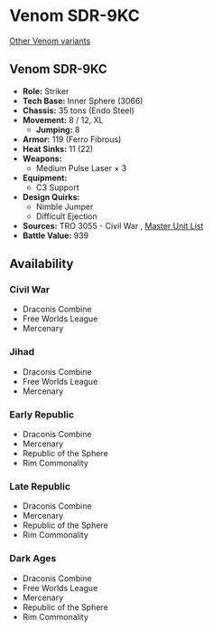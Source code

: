 # Venom SDR-9KC 

[Other Venom variants](../venom.md) 

## Venom SDR-9KC 

- **Role:** Striker 
- **Tech Base:** Inner Sphere (3066) 
- **Chassis:** 35 tons (Endo Steel) 
- **Movement:** 8 / 12, XL 
  - **Jumping:** 8 
- **Armor:** 119 (Ferro Fibrous) 
- **Heat Sinks:** 11 (22) 
- **Weapons:** 
  - Medium Pulse Laser × 3 
- **Equipment:** 
  - C3 Support 
- **Design Quirks:** 
  - Nimble Jumper 
  - Difficult Ejection 
- **Sources:** TRO 3055 - Civil War , [Master Unit List](http://masterunitlist.info/Unit/Details/3401/venom-sdr-9kc) 
- **Battle Value:** 939 

## Availability 

### Civil War 

- Draconis Combine 
- Free Worlds League 
- Mercenary 

### Jihad 

- Draconis Combine 
- Free Worlds League 
- Mercenary 

### Early Republic 

- Draconis Combine 
- Mercenary 
- Republic of the Sphere 
- Rim Commonality 

### Late Republic 

- Draconis Combine 
- Mercenary 
- Republic of the Sphere 
- Rim Commonality 

### Dark Ages 

- Draconis Combine 
- Free Worlds League 
- Mercenary 
- Republic of the Sphere 
- Rim Commonality 

